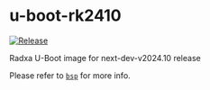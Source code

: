 # u-boot-rk2410

[![Release](https://github.com/radxa-pkg/u-boot-rk2410/actions/workflows/release.yml/badge.svg)](https://github.com/radxa-pkg/u-boot-rk2410/actions/workflows/release.yml)

Radxa U-Boot image for next-dev-v2024.10 release

Please refer to [`bsp`](https://github.com/radxa-repo/bsp/) for more info.
